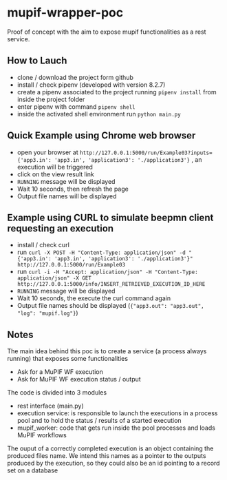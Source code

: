 # mupif-wrapper-poc
Proof of concept with the aim to expose mupif functionalities as a rest service. 

## How to Lauch
- clone / download the project form github
- install / check pipenv (developed with version 8.2.7) 
- create a pipenv associated to the project running `pipenv install` from inside the project folder
- enter pipenv with command `pipenv shell`
- inside the activated shell environment run `python main.py`

## Quick Example using Chrome web browser
- open your browser at `http://127.0.0.1:5000/run/Example03?inputs={'app3.in': 'app3.in', 'application3': './application3'}` , an execution will be triggered
- click on the view result link
- `RUNNING` message will be displayed
- Wait 10 seconds, then refresh the page 
- Output file names will be displayed 

## Example using CURL to simulate beepmn client requesting an execution
- install / check  curl 
- run `curl -X POST -H "Content-Type: application/json" -d "{'app3.in': 'app3.in', 'application3': './application3'}" http://127.0.0.1:5000/run/Example03`
- run `curl -i -H "Accept: application/json" -H "Content-Type: application/json" -X GET http://127.0.0.1:5000/info/INSERT_RETRIEVED_EXECUTION_ID_HERE`
- `RUNNING` message will be displayed
- Wait 10 seconds, the execute the curl command again 
- Output file names should be displayed (`{"app3.out": "app3.out", "log": "mupif.log"}`) 

## Notes
The main idea behind this poc is to create a service (a process always running) that exposes some functionalities
- Ask for a MuPIF WF execution 
- Ask for MuPIF WF execution status / output 

The code is divided into 3 modules
- rest interface (main.py)
- execution service: is responsible to launch the executions in a process pool and to hold the status / results of a started execution 
- mupif_worker: code that gets run inside the pool processes and loads MuPIF workflows

The ouput of a correctly completed execution is an object containing the produced files name. We intend this names as a pointer to the outputs produced by the execution, so they could also be an id pointing to a record set on a database
